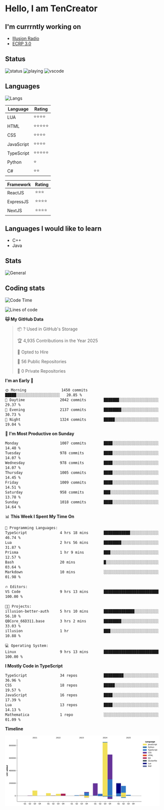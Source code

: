 # Hello, I am TenCreator

## I'm currrntly working on
- [Illusion Radio](https://illusionradio.co.uk/)
- [ECRP 3.0](http://github.com/Emerald-Coast-Roleplay/)

## Status
![status](https://api.statusbadges.me/badge/status/518334475038359555?simple=true&style=for-the-badge)
![playing](https://api.statusbadges.me/badge/playing/518334475038359555?style=for-the-badge)
![vscode](https://api.statusbadges.me/badge/vscode/518334475038359555?style=for-the-badge)

## Languages
![Langs](https://github-readme-stats.vercel.app/api/top-langs/?username=tencreator&layout=compact&theme=radical)


|Language|Rating|
|--------|------|
|LUA|⭐️⭐️⭐️⭐️|
|HTML|⭐️⭐️⭐️⭐️⭐️|
|CSS|⭐️⭐️⭐️⭐️|
|JavaScript|⭐️⭐️⭐️⭐️|
|TypeScript|⭐️⭐️⭐️⭐️⭐️|
|Python|⭐️|
|C#|⭐️⭐️ |

|Framework|Rating|
|--------|------|
|ReactJS|⭐️⭐️⭐|
|ExpressJS|⭐️⭐️⭐️⭐️|
|NextJS|⭐️⭐️⭐⭐️|

## Languages I would like to learn
- C++
- Java

## Stats
![General](https://github-readme-stats.vercel.app/api?username=tencreator&show_icons=true&theme=radical)

## Coding stats

<!--START_SECTION:waka-->
![Code Time](http://img.shields.io/badge/Code%20Time-665%20hrs%2034%20mins-blue)

![Lines of code](https://img.shields.io/badge/From%20Hello%20World%20I%27ve%20Written-2.4%20million%20lines%20of%20code-blue)

**🐱 My GitHub Data** 

> 📦 ? Used in GitHub's Storage 
 > 
> 🏆 4,935 Contributions in the Year 2025
 > 
> 💼 Opted to Hire
 > 
> 📜 56 Public Repositories 
 > 
> 🔑 0 Private Repositories 
 > 
**I'm an Early 🐤** 

```text
🌞 Morning                1450 commits        █████░░░░░░░░░░░░░░░░░░░░   20.85 % 
🌆 Daytime                2042 commits        ███████░░░░░░░░░░░░░░░░░░   29.37 % 
🌃 Evening                2137 commits        ████████░░░░░░░░░░░░░░░░░   30.73 % 
🌙 Night                  1324 commits        █████░░░░░░░░░░░░░░░░░░░░   19.04 % 
```
📅 **I'm Most Productive on Sunday** 

```text
Monday                   1007 commits        ████░░░░░░░░░░░░░░░░░░░░░   14.48 % 
Tuesday                  978 commits         ████░░░░░░░░░░░░░░░░░░░░░   14.07 % 
Wednesday                978 commits         ████░░░░░░░░░░░░░░░░░░░░░   14.07 % 
Thursday                 1005 commits        ████░░░░░░░░░░░░░░░░░░░░░   14.45 % 
Friday                   1009 commits        ████░░░░░░░░░░░░░░░░░░░░░   14.51 % 
Saturday                 958 commits         ███░░░░░░░░░░░░░░░░░░░░░░   13.78 % 
Sunday                   1018 commits        ████░░░░░░░░░░░░░░░░░░░░░   14.64 % 
```


📊 **This Week I Spent My Time On** 

```text
💬 Programming Languages: 
TypeScript               4 hrs 18 mins       ████████████░░░░░░░░░░░░░   46.74 % 
Lua                      2 hrs 56 mins       ████████░░░░░░░░░░░░░░░░░   31.87 % 
Prisma                   1 hr 9 mins         ███░░░░░░░░░░░░░░░░░░░░░░   12.57 % 
Bash                     20 mins             █░░░░░░░░░░░░░░░░░░░░░░░░   03.64 % 
Markdown                 10 mins             ░░░░░░░░░░░░░░░░░░░░░░░░░   01.98 % 

🔥 Editors: 
VS Code                  9 hrs 13 mins       █████████████████████████   100.00 % 

🐱‍💻 Projects: 
illusion-better-auth     5 hrs 10 mins       ██████████████░░░░░░░░░░░   56.10 % 
QBCore_66D311.base       3 hrs 2 mins        ████████░░░░░░░░░░░░░░░░░   33.03 % 
illusion                 1 hr                ███░░░░░░░░░░░░░░░░░░░░░░   10.88 % 

💻 Operating System: 
Linux                    9 hrs 13 mins       █████████████████████████   100.00 % 
```

**I Mostly Code in TypeScript** 

```text
TypeScript               34 repos            █████████░░░░░░░░░░░░░░░░   36.96 % 
CSS                      18 repos            █████░░░░░░░░░░░░░░░░░░░░   19.57 % 
JavaScript               16 repos            ████░░░░░░░░░░░░░░░░░░░░░   17.39 % 
Lua                      13 repos            ████░░░░░░░░░░░░░░░░░░░░░   14.13 % 
Mathematica              1 repo              ░░░░░░░░░░░░░░░░░░░░░░░░░   01.09 % 
```



**Timeline**

![Lines of Code chart](https://raw.githubusercontent.com/tencreator/tencreator/main/assets/bar_graph.png)


<!--END_SECTION:waka-->

